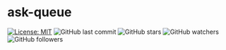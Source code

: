 # ask-queue
[![License: MIT](https://img.shields.io/badge/License-MIT-yellow.svg)](https://opensource.org/licenses/MIT)
![GitHub last commit](https://img.shields.io/github/last-commit/remote-answers/ask-queue?color=red&style=plastic)
![GitHub stars](https://img.shields.io/github/stars/remote-answers/ask-queue?style=social)
![GitHub watchers](https://img.shields.io/github/watchers/remote-answers/ask-queue?style=social)
![GitHub followers](https://img.shields.io/github/followers/remote-answers?style=social)

